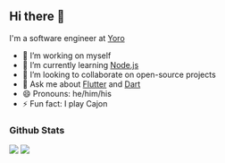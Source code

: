 ## Hi there 👋

I'm a software engineer at [Yoro](https://helloyoro.com)

- 🔭 I’m working on myself
- 🌱 I’m currently learning [Node.js](https://nodejs.org/en/)
- 👯 I’m looking to collaborate on open-source projects
- 💬 Ask me about [Flutter](https://flutter.dev) and [Dart](https://dart.dev)
- 😄 Pronouns: he/him/his
- ⚡ Fun fact: I play Cajon

### Github Stats

<img src="https://github-readme-stats.vercel.app/api?username=abhakhand&&show_icons=true&theme=tokyonight&line_height=35&count_private=true">
<img src="https://github-readme-stats.vercel.app/api/top-langs/?username=abhakhand&hide=css,html&theme=tokyonight&layout=compact">
